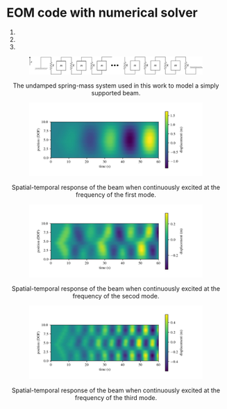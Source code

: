 # EOM code with numerical solver
1.
1.
1.


<p align="center">
<img src="spring-mass-system.jpg" alt="drawing" width="400"/>
</p>
<p align="center">
	The undamped spring-mass system used in this work to model a simply supported beam.
</p>

<p align="center">
<img src="omega_1.jpg" alt="drawing" width="400"/>
</p>
<p align="center">
	Spatial-temporal response of the beam when continuously excited at the frequency of the first mode.
</p>

<p align="center">
<img src="omega_2.jpg" alt="drawing" width="400"/>
</p>
<p align="center">
	Spatial-temporal response of the beam when continuously excited at the frequency of the secod mode.
</p>

<p align="center">
<img src="omega_3.jpg" alt="drawing" width="400"/>
</p>
<p align="center">
	Spatial-temporal response of the beam when continuously excited at the frequency of the third mode.
</p>